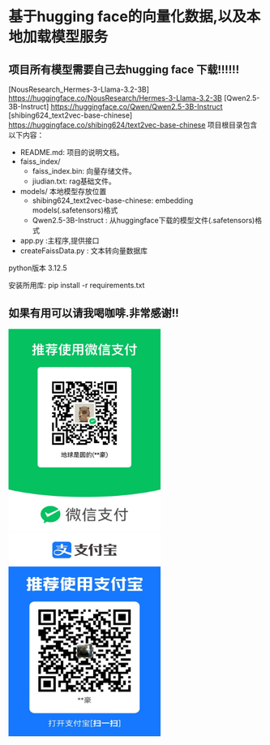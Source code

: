 # 基于hugging face的向量化数据,以及本地加载模型服务

## 项目所有模型需要自己去hugging face 下载!!!!!!
[NousResearch_Hermes-3-Llama-3.2-3B] https://huggingface.co/NousResearch/Hermes-3-Llama-3.2-3B
[Qwen2.5-3B-Instruct] https://huggingface.co/Qwen/Qwen2.5-3B-Instruct
[shibing624_text2vec-base-chinese] https://huggingface.co/shibing624/text2vec-base-chinese
项目根目录包含以下内容：
- README.md: 项目的说明文档。
- faiss_index/
  - faiss_index.bin: 向量存储文件。
  - jiudian.txt: rag基础文件。
- models/    本地模型存放位置
  - shibing624_text2vec-base-chinese: embedding models(.safetensors)格式
  - Qwen2.5-3B-Instruct : 从huggingface下载的模型文件(.safetensors)格式
- app.py :主程序,提供接口
- createFaissData.py : 文本转向量数据库

python版本 3.12.5

安装所用库: pip install -r requirements.txt 

## 如果有用可以请我喝咖啡.非常感谢!!
 <img src="./assets/wx.jpg" width="300" height="400"/>
 <img src="./assets/zfb.jpg" width="300" height="400"/>
